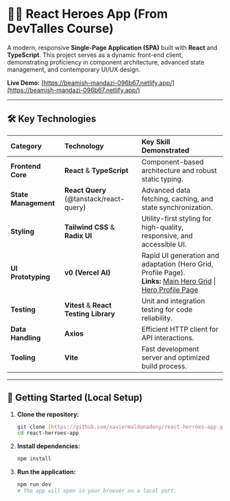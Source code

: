 # 🦸‍♂️ React Heroes App (From DevTalles Course)

A modern, responsive **Single-Page Application (SPA)** built with **React** and **TypeScript**. This project serves as a dynamic front-end client, demonstrating proficiency in component architecture, advanced state management, and contemporary UI/UX design.

**Live Demo:** [https://beamish-mandazi-096b67.netlify.app/](https://beamish-mandazi-096b67.netlify.app/)

---

## 🛠️ Key Technologies

| Category             | Technology                                       | Key Skill Demonstrated                                                                                                                                                                                                                |
| :------------------- | :----------------------------------------------- | :------------------------------------------------------------------------------------------------------------------------------------------------------------------------------------------------------------------------------------ |
| **Frontend Core**    | **React** & **TypeScript**                       | Component-based architecture and robust static typing.                                                                                                                                                                                |
| **State Management** | **React Query** ($\text{@tanstack/react-query}$) | Advanced data fetching, caching, and state synchronization.                                                                                                                                                                           |
| **Styling**          | **Tailwind CSS** & **Radix UI**                  | Utility-first styling for high-quality, responsive, and accessible UI.                                                                                                                                                                |
| **UI Prototyping**   | **v0 (Vercel AI)**                               | Rapid UI generation and adaptation (Hero Grid, Profile Page).<br>**Links:** [Main Hero Grid](https://v0.app/chat/super-heroes-app-uHwJjyhRFkH?b=b_riP5w7iKaOb) \| [Hero Profile Page](https://v0.app/chat/superhero-page-H4T6IoEFXdV) |
| **Testing**          | **Vitest** & **React Testing Library**           | Unit and integration testing for code reliability.                                                                                                                                                                                    |
| **Data Handling**    | **Axios**                                        | Efficient HTTP client for API interactions.                                                                                                                                                                                           |
| **Tooling**          | **Vite**                                         | Fast development server and optimized build process.                                                                                                                                                                                  |

---

## 🚀 Getting Started (Local Setup)

1.  **Clone the repository:**
    ```bash
    git clone [https://github.com/xaviermaldonadony/react-herroes-app.git](https://github.com/xaviermaldonadony/react-herroes-app.git)
    cd react-herroes-app
    ```
2.  **Install dependencies:**
    ```bash
    npm install
    ```
3.  **Run the application:**
    ```bash
    npm run dev
    # The app will open in your browser on a local port.
    ```
